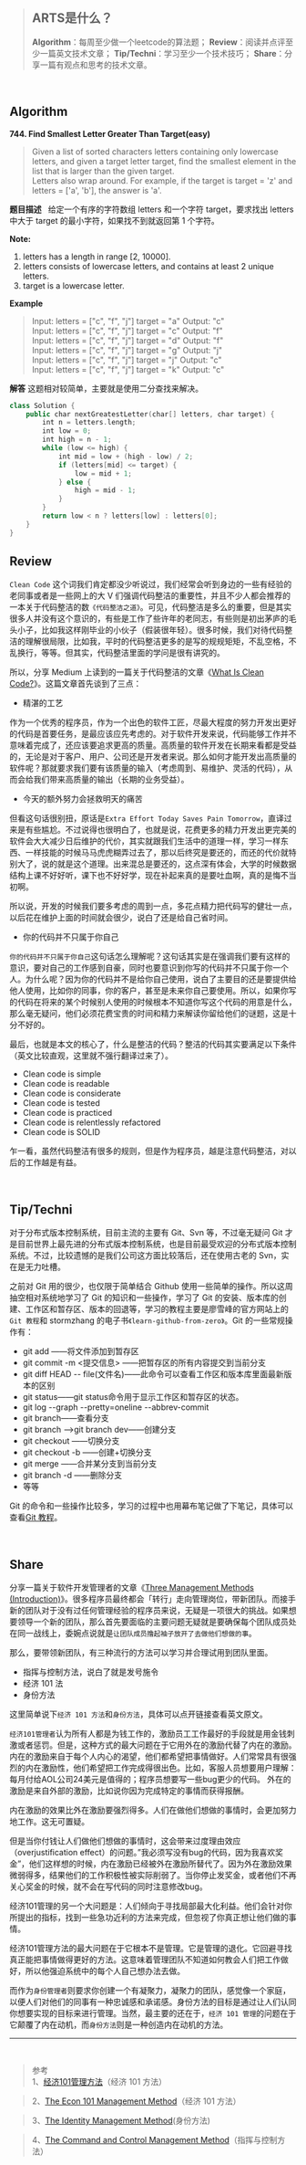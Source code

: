 > ## ARTS是什么？
> **Algorithm**：每周至少做一个leetcode的算法题；
> **Review**：阅读并点评至少一篇英文技术文章；
> **Tip/Techni**：学习至少一个技术技巧；
> **Share**：分享一篇有观点和思考的技术文章。

<br>


## Algorithm
**744. Find Smallest Letter Greater Than Target(easy)**


> Given a list of sorted characters letters containing only lowercase letters, and given a target letter target, find the smallest element in the list that is larger than the given target.<br>
> Letters also wrap around. For example, if the target is target = 'z' and letters = ['a', 'b'], the answer is 'a'.

**题目描述** &nbsp;&nbsp;给定一个有序的字符数组 letters 和一个字符 target，要求找出 letters 中大于 target 的最小字符，如果找不到就返回第 1 个字符。

**Note:**

 1. letters has a length in range [2, 10000].
 2.  letters consists of lowercase letters, and contains at least 2 unique letters. 
 3. target is a lowercase letter. 

**Example**

> Input: 
> letters = ["c", "f", "j"] 
> target = "a" Output: "c"
> <br>
> Input: 
> letters = ["c", "f", "j"] 
> target = "c" Output: "f"
> <br>
> Input: 
> letters = ["c", "f", "j"] 
> target = "d" Output: "f"
> <br>
> Input:
>  letters = ["c", "f", "j"] 
>  target = "g" Output: "j"
> <br>
> Input: 
> letters = ["c", "f", "j"]
>  target = "j" Output: "c"
> <br>
> Input: 
> letters = ["c", "f", "j"] 
> target = "k" Output: "c"

**解答**
这题相对较简单，主要就是使用二分查找来解决。

```swift
class Solution {
    public char nextGreatestLetter(char[] letters, char target) {
        int n = letters.length;
        int low = 0;
        int high = n - 1;
        while (low <= high) {
            int mid = low + (high - low) / 2;
            if (letters[mid] <= target) {
                low = mid + 1;
            } else {
                high = mid - 1;
            }
        }
        return low < n ? letters[low] : letters[0];
    }
}
```



## Review
`Clean Code` 这个词我们肯定都没少听说过，我们经常会听到身边的一些有经验的老同事或者是一些网上的大 V 们强调代码整洁的重要性，并且不少人都会推荐的一本关于代码整洁的数`《代码整洁之道》`。可见，代码整洁是多么的重要，但是其实很多人并没有这个意识的，有些是工作了些许年的老同志，有些则是初出茅庐的毛头小子，比如我这样刚毕业的小伙子（假装很年轻）。很多时候，我们对待代码整洁的理解很局限，比如我，平时的代码整洁更多的是写的规规矩矩，不乱空格，不乱换行，等等。但其实，代码整洁里面的学问是很有讲究的。

所以，分享 Medium 上读到的一篇关于代码整洁的文章《[What Is Clean Code?](https://medium.com/s/story/reflections-on-clean-code-8c9b683277ca)》。这篇文章首先谈到了三点：

 - 精湛的工艺

作为一个优秀的程序员，作为一个出色的软件工匠，尽最大程度的努力开发出更好的代码是首要任务，是最应该应先考虑的。对于软件开发来说，代码能够工作并不意味着完成了，还应该要追求更高的质量。高质量的软件开发在长期来看都是受益的，无论是对于客户、用户、公司还是开发者来说。那么如何才能开发出高质量的软件呢？那就要求我们要有该质量的输入（考虑周到、易维护、灵活的代码），从而会给我们带来高质量的输出（长期的业务受益）。

 - 今天的额外努力会拯救明天的痛苦

 但看这句话很别扭，原话是`Extra Effort Today Saves Pain Tomorrow`，直译过来是有些尴尬。不过说得也很明白了，也就是说，花费更多的精力开发出更完美的软件会大大减少日后维护的代价，其实就跟我们生活中的道理一样，学习一样东西、一样技能的时候马马虎虎糊弄过去了，那以后终究是要还的，而还的代价就特别大了，说的就是这个道理。出来混总是要还的，这点深有体会，大学的时候数据结构上课不好好听，课下也不好好学，现在补起来真的是要吐血啊，真的是悔不当初啊。

所以说，开发的时候我们要多考虑的周到一点，多花点精力把代码写的健壮一点，以后花在维护上面的时间就会很少，说白了还是给自己省时间。

- 你的代码并不只属于你自己

`你的代码并不只属于你自己`这句话怎么理解呢？这句话其实是在强调我们要有这样的意识，要对自己的工作感到自豪，同时也要意识到你写的代码并不只属于你一个人。为什么呢？因为你的代码并不是给你自己使用，说白了主要目的还是要提供给他人使用，比如你的同事，你的客户，甚至是未来你自己要使用。所以，如果你写的代码在将来的某个时候别人使用的时候根本不知道你写这个代码的用意是什么，那么毫无疑问，他们必须花费宝贵的时间和精力来解读你留给他们的谜题，这是十分不好的。

最后，也就是本文的核心了，什么是整洁的代码？整洁的代码其实要满足以下条件（英文比较直观，这里就不强行翻译过来了）。

 - Clean code is simple
 - Clean code is readable
 - Clean code is considerate
 - Clean code is tested
 - Clean code is practiced
 - Clean code is relentlessly refactored
 - Clean code is SOLID

乍一看，虽然代码整洁有很多的规则，但是作为程序员，越是注意代码整洁，对以后的工作越是有益。

<br>

## Tip/Techni

对于分布式版本控制系统，目前主流的主要有 Git、Svn 等，不过毫无疑问 Git 才是目前世界上最先进的分布式版本控制系统，也是目前最受欢迎的分布式版本控制系统。不过，比较遗憾的是我们公司这方面比较落后，还在使用古老的 Svn，实在是无力吐槽。

之前对 Git 用的很少，也仅限于简单结合 Github 使用一些简单的操作。所以这周抽空相对系统地学习了 Git 的知识和一些操作，学习了 Git 的安装、版本库的创建、工作区和暂存区、版本的回退等，学习的教程主要是廖雪峰的官方网站上的 `Git 教程`和 stormzhang 的电子书`《learn-github-from-zero》`。Git 的一些常规操作有：

 - git add <file> ——将文件添加到暂存区
 - git commit -m <提交信息> ——把暂存区的所有内容提交到当前分支
 - git diff HEAD -- file(文件名)——此命令可以查看工作区和版本库里面最新版本的区别
 - git status——git status命令用于显示工作区和暂存区的状态。
 - git log --graph --pretty=oneline --abbrev-commit
- git branch——查看分支
- git branch <name>——>git branch dev——创建分支
- git checkout <name>——切换分支
- git checkout -b <name>——创建+切换分支
- git merge <name>——合并某分支到当前分支
- git branch -d <name>——删除分支
- 等等

Git 的命令和一些操作比较多，学习的过程中也用幕布笔记做了下笔记，具体可以查看[Git 教程](https://mubu.com/doc/3SHLGZuCdk)。

<br>

## Share

分享一篇关于软件开发管理者的文章《[Three Management Methods (Introduction)](https://www.joelonsoftware.com/2006/08/07/three-management-methods-introduction/)》。很多程序员最终都会「转行」走向管理岗位，带新团队。而接手新的团队对于没有过任何管理经验的程序员来说，无疑是一项很大的挑战。如果想要领导一个新的团队，那么首先要面临的主要问题无疑就是要确保每个团队成员处在同一战线上，委婉点说就是`让团队成员撸起袖子放开了去做他们想做的事`。

那么，要带领新团队，有三种流行的方法可以学习并合理试用到团队里面。

 - 指挥与控制方法，说白了就是发号施令
 - 经济 101 法
 - 身份方法

这里简单说下`经济 101 方法`和`身份方法`，具体可以点开链接查看英文原文。

`经济101管理者`认为所有人都是为钱工作的，激励员工工作最好的手段就是用金钱刺激或者惩罚。但是，这种方式的最大问题在于它用外在的激励代替了内在的激励。内在的激励来自于每个人内心的渴望，他们都希望把事情做好。人们常常具有很强烈的内在激励性，他们希望把工作完成得很出色。比如，客服人员想要用户理解：每月付给AOL公司24美元是值得的；程序员想要写一些bug更少的代码。 外在的激励是来自外部的激励，比如说你因为完成特定的事情而获得报酬。 

内在激励的效果比外在激励要强烈得多。人们在做他们想做的事情时，会更加努力地工作。这无可置疑。 

但是当你付钱让人们做他们想做的事情时，这会带来过度理由效应（overjustification effect）的问题。”我必须写没有bug的代码，因为我喜欢奖金”，他们这样想的时候，内在激励已经被外在激励所替代了。因为外在激励效果微弱得多，结果他们的工作积极性被实际削弱了。当你停止发奖金，或者他们不再关心奖金的时候，就不会在写代码的同时注意修改bug。

经济101管理的另一个大问题是：人们倾向于寻找局部最大化利益。他们会针对你所提出的指标，找到一些急功近利的方法来完成，但忽视了你真正想让他们做的事情。

经济101管理方法的最大问题在于它根本不是管理。它是管理的退化。它回避寻找真正能把事情做得更好的方法。这意味着管理团队不知道如何教会人们把工作做好，所以他强迫系统中的每个人自己想办法去做。

而作为`身份管理者`则要求你创建一个有凝聚力，凝聚力的团队，感觉像一个家庭，以便人们对他们的同事有一种忠诚感和承诺感。身份方法的目标是通过让人们认同你想要实现的目标来进行管理。当然，最主要的还在于，`经济 101 管理`的问题在于它颠覆了内在动机，而`身份方法`则是一种创造内在动机的方法。
<br>

---
<br>

> 参考<br>
> 1、[经济101管理方法](https://www.douban.com/group/topic/1371781/)（经济 101 方法）

>2、[The Econ 101 Management Method](https://www.joelonsoftware.com/2006/08/09/the-econ-101-management-method/)（经济 101 方法）

> 3、[The Identity Management Method](https://www.joelonsoftware.com/2006/08/10/the-identity-management-method/)(身份方法)

> 4、[The Command and Control Management Method](https://www.joelonsoftware.com/2006/08/08/the-command-and-control-management-method/)（指挥与控制方法）
